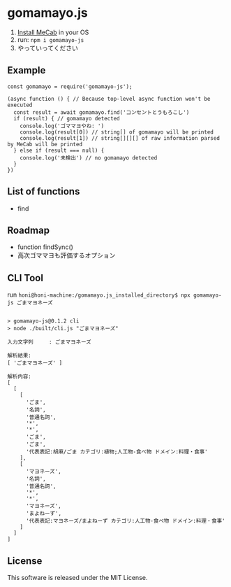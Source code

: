 # go**mama**yo.js
1. [Install MeCab](https://taku910.github.io/mecab/) in your OS
1. run: `npm i gomamayo-js`
1. やっていってください
## Example
```
const gomamayo = require('gomamayo-js');

(async function () { // Because top-level async function won't be executed
  const result = await gomamayo.find('コンセントとうもろこし')
  if (result) { // gomamayo detected
    console.log('ゴママヨやね: ')
    console.log(result[0]) // string[] of gomamayo will be printed
    console.log(result[1]) // string[][][] of raw information parsed by MeCab will be printed
  } else if (result === null) {
    console.log('未検出') // no gomamayo detected
  }
})
```
## List o**f f**unctions
* find
## Roadmap
* function findSync()  
* 高次ゴママヨも評価するオプション
## CLI Tool
run `honi@honi-machine:/gomamayo.js_installed_directory$ npx gomamayo-js ごまマヨネーズ`
```

> gomamayo-js@0.1.2 cli
> node ./built/cli.js "ごまマヨネーズ"

入力文字列　　　: ごまマヨネーズ

解析結果:
[ 'ごまマヨネーズ' ]

解析内容:
[
  [
    [
      'ごま',
      '名詞',
      '普通名詞',
      '*',
      '*',
      'ごま',
      'ごま',
      '代表表記:胡麻/ごま カテゴリ:植物;人工物-食べ物 ドメイン:料理・食事'
    ],
    [
      'マヨネーズ',
      '名詞',
      '普通名詞',
      '*',
      '*',
      'マヨネーズ',
      'まよねーず',
      '代表表記:マヨネーズ/まよねーず カテゴリ:人工物-食べ物 ドメイン:料理・食事'
    ]
  ]
]
```
## License
This software is released under the MIT License.
